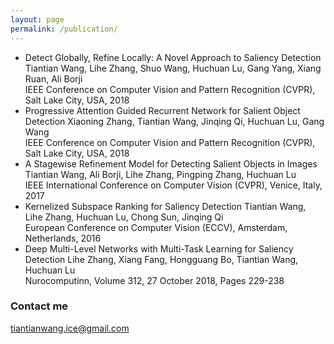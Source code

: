 ```yaml
---
layout: page
permalink: /publication/
---
```


- Detect Globally, Refine Locally: A Novel Approach to Saliency Detection
  Tiantian Wang, Lihe Zhang, Shuo Wang, Huchuan Lu, Gang Yang, Xiang Ruan, Ali Borji  
  IEEE Conference on Computer Vision and Pattern Recognition (CVPR), Salt Lake City, USA, 2018 
- Progressive Attention Guided Recurrent Network for Salient Object Detection
  Xiaoning Zhang, Tiantian Wang, Jinqing Qi, Huchuan Lu, Gang Wang  
  IEEE Conference on Computer Vision and Pattern Recognition (CVPR), Salt Lake City, USA, 2018 
- A Stagewise Refinement Model for Detecting Salient Objects in Images
  Tiantian Wang, Ali Borji, Lihe Zhang, Pingping Zhang, Huchuan Lu  
  IEEE International Conference on Computer Vision (CVPR), Venice, Italy, 2017
- Kernelized Subspace Ranking for Saliency Detection
  Tiantian Wang, Lihe Zhang, Huchuan Lu, Chong Sun, Jinqing Qi  
  European Conference on Computer Vision (ECCV), Amsterdam, Netherlands, 2016
- Deep Multi-Level Networks with Multi-Task Learning for Saliency Detection
  Lihe Zhang, Xiang Fang, Hongguang Bo, Tiantian Wang, Huchuan Lu  
  Nurocomputinn, Volume 312, 27 October 2018, Pages 229-238


### Contact me

[tiantianwang.ice@gmail.com](mailto:tiantianwang.ice@gmail.com)
